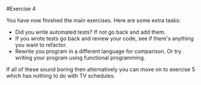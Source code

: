 #Exercise 4

You have now finished the main exercises. Here are some extra tasks:

 - Did you write automated tests? If not go back and add them.
 - If you wrote tests go back and review your code, see if there's anything you want to refactor.
 - Rewrite you program in a different language for comparison. Or try writing your program using functional programming.

If all of these sound boring then alternatively you can move on to exercise 5 which has nothing to do with TV schedules.
